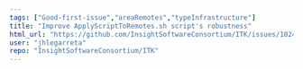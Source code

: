 ```yaml
---
tags: ["Good-first-issue","areaRemotes","typeInfrastructure"]
title: "Improve ApplyScriptToRemotes.sh script's robustness"
html_url: "https://github.com/InsightSoftwareConsortium/ITK/issues/1024"
user: "jhlegarreta"
repo: "InsightSoftwareConsortium/ITK"
---
```


